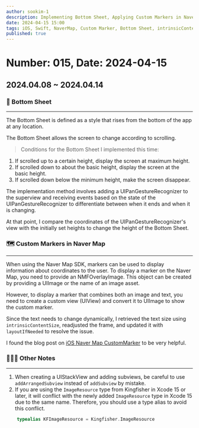 ```yaml
---
author: sookim-1
description: Implementing Bottom Sheet, Applying Custom Markers in Naver Map, Cautions When Using UIStackView, Cautions When Using Kingfisher in Xcode 15
date: 2024-04-15 15:00
tags: iOS, Swift, NaverMap, Custom Marker, Bottom Sheet, intrinsicContentSize, ImageResource, Kingfisher, UIStackView
published: true
---
```

# Number: 015, Date: 2024-04-15

## 2024.04.08 ~ 2024.04.14
### 📱 Bottom Sheet
---

The Bottom Sheet is defined as a style that rises from the bottom of the app at any location.

The Bottom Sheet allows the screen to change according to scrolling.

> Conditions for the Bottom Sheet I implemented this time:

1. If scrolled up to a certain height, display the screen at maximum height.
2. If scrolled down to about the basic height, display the screen at the basic height.
3. If scrolled down below the minimum height, make the screen disappear.

The implementation method involves adding a UIPanGestureRecognizer to the superview and receiving events based on the state of the UIPanGestureRecognizer to differentiate between when it ends and when it is changing.

At that point, I compare the coordinates of the UIPanGestureRecognizer's view with the initially set heights to change the height of the Bottom Sheet.

### 🗺️ Custom Markers in Naver Map
---

When using the Naver Map SDK, markers can be used to display information about coordinates to the user. To display a marker on the Naver Map, you need to provide an NMFOverlayImage. This object can be created by providing a UIImage or the name of an image asset.

However, to display a marker that combines both an image and text, you need to create a custom view (UIView) and convert it to UIImage to show the custom marker.

Since the text needs to change dynamically, I retrieved the text size using `intrinsicContentSize`, readjusted the frame, and updated it with `layoutIfNeeded` to resolve the issue.

I found the blog post on [iOS Naver Map CustomMarker](https://velog.io/@will_d/iOS-Naver-Map-CustomMarker) to be very helpful.

### 🙋🏻‍♂️ Other Notes
---

1. When creating a UIStackView and adding subviews, be careful to use `addArrangedSubview` instead of `addSubview` by mistake.
2. If you are using the `ImageResource` type from Kingfisher in Xcode 15 or later, it will conflict with the newly added `ImageResource` type in Xcode 15 due to the same name. Therefore, you should use a type alias to avoid this conflict.

```swift
    typealias KFImageResource = Kingfisher.ImageResource
```

